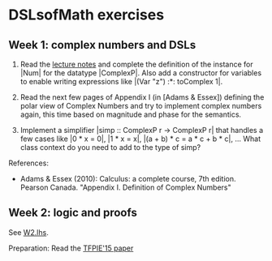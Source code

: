 # DSLsofMath exercises

## Week 1: complex numbers and DSLs

1. Read the [lecture notes](../L/01/L01.lhs) and complete the
   definition of the instance for |Num| for the datatype
   |ComplexP|. Also add a constructor for variables to enable writing
   expressions like |(Var "z") :*: toComplex 1|.

2. Read the next few pages of Appendix I (in [Adams & Essex]) defining
   the polar view of Complex Numbers and try to implement complex
   numbers again, this time based on magnitude and phase for the
   semantics.

3. Implement a simplifier |simp :: ComplexP r -> ComplexP r| that
   handles a few cases like |0 * x = 0|, |1 * x = x|, |(a + b) * c =
   a * c + b * c|, ...  What class context do you need to add to the
   type of simp?

References:

* Adams & Essex (2010): Calculus: a complete course, 7th
  edition. Pearson Canada. "Appendix I. Definition of Complex
  Numbers"

## Week 2: logic and proofs

See [W2.lhs](W2.lhs).

Preparation: Read the [TFPIE'15 paper](https://arxiv.org/abs/1611.09475)
